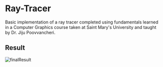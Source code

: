# Ray-Tracer
Basic implementation of a ray tracer completed using fundamentals learned in a Computer Graphics course taken at Saint Mary's University and taught by Dr. Jiju Poovvancheri.
## Result
  ![finalResult](https://github.com/riley-okeefe/Ray-Tracer/assets/97004064/b0e57fca-380e-4caf-b730-79e3f167eac4)
